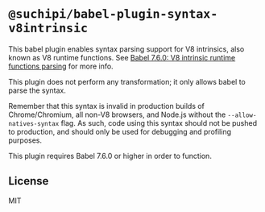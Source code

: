 # `@suchipi/babel-plugin-syntax-v8intrinsic`

This babel plugin enables syntax parsing support for V8 intrinsics, also known
as V8 runtime functions. See [Babel
7.6.0: V8 intrinsic runtime functions
parsing](https://babeljs.io/blog/2019/09/05/7.6.0#v8-intrinsic-runtime-functions-parsing-10148)
for more info.

This plugin does not perform any transformation; it only allows babel to parse
the syntax.

Remember that this syntax is invalid in production builds of Chrome/Chromium,
all non-V8 browsers, and Node.js without the `--allow-natives-syntax` flag. As
such, code using this syntax should not be pushed to production, and should only
be used for debugging and profiling purposes.

This plugin requires Babel 7.6.0 or higher in order to function.

## License

MIT
